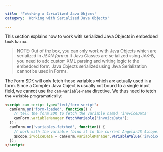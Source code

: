 ```yaml
---

title: 'Fetching a Serialized Java Object'
category: 'Working with Serialized Java Objects'

---
```


This section explains how to work with serialized Java Objects in embedded task forms.

> NOTE: Out of the box, you can only work with Java Objects which are serialized in *JSON format*
> If Java Classes are serialized using JAX-B, you need to add custom XML parsing and writing logic
> to the embedded form. Java Objects serialized using Java Serialization cannot be used in Forms.

The Form SDK will only fetch those variables which are actually used in a form. Since a Complex Java
Object is usually not bound to a single input field, we cannot use the `cam-variable-name` directive.
We thus need to fetch the variable programatically:

```html
<script cam-script type="text/form-script">
  camForm.on('form-loaded', function() {
    // tell the form SDK to fetch the variable named 'invoiceData'
    camForm.variableManager.fetchVariable('invoiceData');
  });
  camForm.on('variables-fetched', function() {
    // work with the variable (bind it to the current AngularJS $scope)
    $scope.invoiceData = camForm.variableManager.variableValue('invoiceData');
  });
</script>
```
